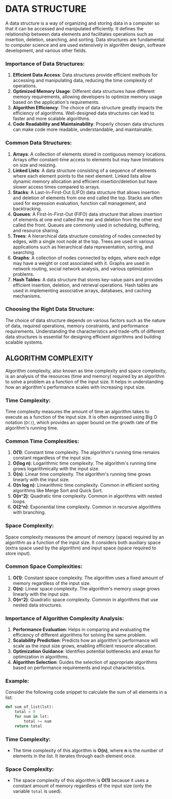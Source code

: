 
# DATA STRUCTURE

A data structure is a way of organizing and storing data in a computer so that it can be accessed and manipulated efficiently. It defines the relationship between data elements and facilitates operations such as insertion, deletion, searching, and sorting. Data structures are fundamental to computer science and are used extensively in algorithm design, software development, and various other fields.

### Importance of Data Structures:

1. **Efficient Data Access**: Data structures provide efficient methods for accessing and manipulating data, reducing the time complexity of operations.
2. **Optimized Memory Usage**: Different data structures have different memory requirements, allowing developers to optimize memory usage based on the application's requirements.
3. **Algorithm Efficiency**: The choice of data structure greatly impacts the efficiency of algorithms. Well-designed data structures can lead to faster and more scalable algorithms.
4. **Code Readability and Maintainability**: Properly chosen data structures can make code more readable, understandable, and maintainable.

### Common Data Structures:

1. **Arrays**: A collection of elements stored in contiguous memory locations. Arrays offer constant-time access to elements but may have limitations on size and resizing.
2. **Linked Lists**: A data structure consisting of a sequence of elements where each element points to the next element. Linked lists allow dynamic memory allocation and efficient insertion/deletion but have slower access times compared to arrays.
3. **Stacks**: A Last-In-First-Out (LIFO) data structure that allows insertion and deletion of elements from one end called the top. Stacks are often used for expression evaluation, function call management, and backtracking.
4. **Queues**: A First-In-First-Out (FIFO) data structure that allows insertion of elements at one end called the rear and deletion from the other end called the front. Queues are commonly used in scheduling, buffering, and resource sharing.
5. **Trees**: A hierarchical data structure consisting of nodes connected by edges, with a single root node at the top. Trees are used in various applications such as hierarchical data representation, sorting, and searching.
6. **Graphs**: A collection of nodes connected by edges, where each edge may have a weight or cost associated with it. Graphs are used in network routing, social network analysis, and various optimization problems.
7. **Hash Tables**: A data structure that stores key-value pairs and provides efficient insertion, deletion, and retrieval operations. Hash tables are used in implementing associative arrays, databases, and caching mechanisms.

### Choosing the Right Data Structure:

The choice of data structure depends on various factors such as the nature of data, required operations, memory constraints, and performance requirements. Understanding the characteristics and trade-offs of different data structures is essential for designing efficient algorithms and building scalable systems.

## ALGORITHM COMPLEXITY

Algorithm complexity, also known as time complexity and space complexity, is an analysis of the resources (time and memory) required by an algorithm to solve a problem as a function of the input size. It helps in understanding how an algorithm's performance scales with increasing input size.

### Time Complexity:

Time complexity measures the amount of time an algorithm takes to execute as a function of the input size. It is often expressed using Big O notation (`O()`), which provides an upper bound on the growth rate of the algorithm's running time.

### Common Time Complexities:

1. **O(1)**: Constant time complexity. The algorithm's running time remains constant regardless of the input size.
2. **O(log n)**: Logarithmic time complexity. The algorithm's running time grows logarithmically with the input size.
3. **O(n)**: Linear time complexity. The algorithm's running time grows linearly with the input size.
4. **O(n log n)**: Linearithmic time complexity. Common in efficient sorting algorithms like Merge Sort and Quick Sort.
5. **O(n^2)**: Quadratic time complexity. Common in algorithms with nested loops.
6. **O(2^n)**: Exponential time complexity. Common in recursive algorithms with branching.

### Space Complexity:

Space complexity measures the amount of memory (space) required by an algorithm as a function of the input size. It considers both auxiliary space (extra space used by the algorithm) and input space (space required to store input).

### Common Space Complexities:

1. **O(1)**: Constant space complexity. The algorithm uses a fixed amount of memory regardless of the input size.
2. **O(n)**: Linear space complexity. The algorithm's memory usage grows linearly with the input size.
3. **O(n^2)**: Quadratic space complexity. Common in algorithms that use nested data structures.

### Importance of Algorithm Complexity Analysis:

1. **Performance Evaluation**: Helps in comparing and evaluating the efficiency of different algorithms for solving the same problem.
2. **Scalability Prediction**: Predicts how an algorithm's performance will scale as the input size grows, enabling efficient resource allocation.
3. **Optimization Guidance**: Identifies potential bottlenecks and areas for optimization in algorithms.
4. **Algorithm Selection**: Guides the selection of appropriate algorithms based on performance requirements and input characteristics.

### Example:

Consider the following code snippet to calculate the sum of all elements in a list:

```python
def sum_of_list(lst):
    total = 0
    for num in lst:
        total += num
    return total

```

### Time Complexity:

- The time complexity of this algorithm is **O(n)**, where **n** is the number of elements in the list. It iterates through each element once.

### Space Complexity:

- The space complexity of this algorithm is **O(1)** because it uses a constant amount of memory regardless of the input size (only the variable `total` is used).
